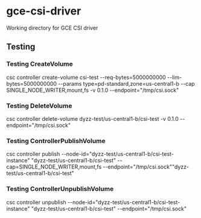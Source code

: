 # gce-csi-driver
Working directory for GCE CSI driver

## Testing

### Testing CreateVolume
csc controller create-volume csi-test --req-bytes=5000000000 --lim-bytes=5000000000 --params type=pd-standard,zone=us-central1-b --cap SINGLE_NODE_WRITER,mount,fs -v 0.1.0 --endpoint="/tmp/csi.sock"

### Testing DeleteVolume
csc controller delete-volume dyzz-test/us-central1-b/csi-test -v 0.1.0 --endpoint="/tmp/csi.sock"

### Testing ControllerPublishVolume
csc controller publish --node-id="dyzz-test/us-central1-b/csi-test-instance" "dyzz-test/us-central1-b/csi-test" --cap=SINGLE_NODE_WRITER,mount,fs --endpoint="/tmp/csi.sock""dyzz-test/us-central1-b/csi-test"

### Testing ControllerUnpublishVolume
csc controller unpublish --node-id="dyzz-test/us-central1-b/csi-test-instance" "dyzz-test/us-central1-b/csi-test" --endpoint="/tmp/csi.sock"
